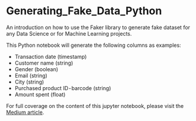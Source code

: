 # Generating_Fake_Data_Python
An introduction on how to use the Faker library to generate fake dataset for any Data Science  or for Machine Learning projects.

This Python notebook will generate the following columns as examples:
- Transaction date (timestamp)
- Customer name (string)
- Gender (boolean)
- Email (string)
- City (string)
- Purchased product ID - barcode (string)
- Amount spent (float)

For full coverage on the content of this jupyter notebook, please visit the [Medium article](https://towardsdatascience.com/how-to-generate-dummy-data-in-python-a05bce24a6c6?sk=48023f37c38d9da1061eb22048cb74e9). 
